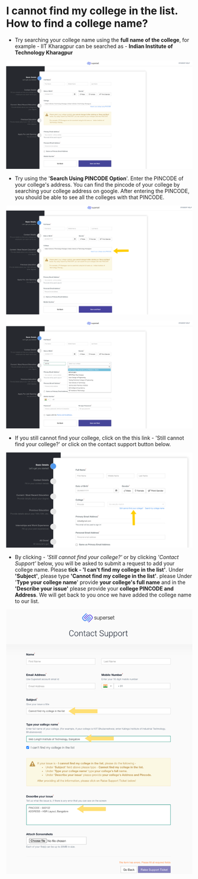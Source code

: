 # I cannot find my college in the list. How to find a college name?

* Try searching your college name using the **full name of the college**, for example - IIT Kharagpur can be searched as - **Indian Institute of Technology Kharagpur**

![](../../.gitbook/assets/image%20%2864%29.png)

* Try using the '**Search Using PINCODE Option**'. Enter the PINCODE of your college's address. You can find the pincode of your college by searching your college address on google. After entering the PINCODE, you should be able to see all the colleges with that PINCODE.

![](../../.gitbook/assets/image%20%28173%29.png)

![](../../.gitbook/assets/image%20%2861%29%20%281%29.png)

* If you still cannot find your college, click on the this link - 'Still cannot find your college?' or click on the contact support button below.

![](../../.gitbook/assets/image%20%28216%29.png)

* By clicking - _'Still cannot find your college?'_  or by clicking _'Contact Support'_ below, you will be asked to submit a request to add your college name. Please **tick - 'I can't find my college in the list'**. Under **'Subject'**, please type **'Cannot find my college in the list'**. please Under '**Type your college name**' provide **your college's full name** and in the **'Describe your issue'** please provide your **college PINCODE and Address**. We will get back to you once we have added the college name to our list. 

![](../../.gitbook/assets/image%20%28266%29.png)

 

